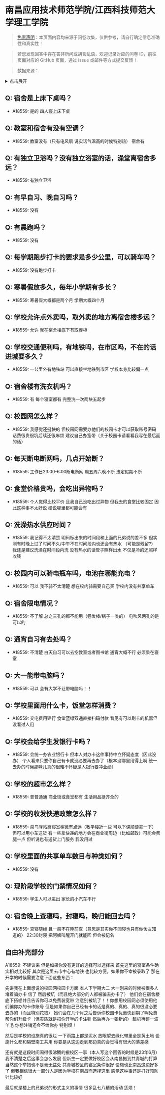 # 南昌应用技术师范学院/江西科技师范大学理工学院

> [免责声明](https://colleges.chat/#_3)：本页面内容均来源于问卷收集，仅供参考，请自行确定信息准确性和真实性！

> 若您发现回答中存在答非所问或胡言乱语，欢迎记录对应的问卷 ID，前往页面对应的 GitHub 页面，通过 issue 或邮件等方式提交反馈！

> 数据来源：

<details><summary>点击展开</summary>
<ul>
<li>A18559: 匿名 (2023 年 06 月)</li>
</ul>
</details>

## Q: 宿舍是上床下桌吗？

- A18559: 是的 四人寝上床下桌

## Q: 教室和宿舍有没有空调？

- A18559: 教室没有（只有电风扇 说实话气温高的时候特别热） 宿舍有

## Q: 有独立卫浴吗？没有独立浴室的话，澡堂离宿舍多远？

- A18559: 有独立卫浴

## Q: 有早自习、晚自习吗？

- A18559: 没有

## Q: 有晨跑吗？

- A18559: 没有

## Q: 每学期跑步打卡的要求是多少公里，可以骑车吗？

- A18559: 没有跑步打卡

## Q: 寒暑假放多久，每年小学期有多长？

- A18559: 寒暑假大概都是两个月 学期大概四个月

## Q: 学校允许点外卖吗，取外卖的地方离宿舍楼多远？

- A18559: 允许 就在宿舍楼底下有取餐柜

## Q: 学校交通便利吗，有地铁吗，在市区吗，不在的话进城要多久？

- A18559: 一公里外有地铁站 可以直接坐地铁到市区 学校本身比较偏一点

## Q: 宿舍楼有洗衣机吗？

- A18559: 有 每个寝室都有 完整洗一次两块五起步

## Q: 校园网怎么样？

- A18559: 我感觉还挺快的 但校园网需要办他们的校园卡才可以获取账号密码 话费很贵很坑后续还很麻烦 建议自己办宽带（关于校园卡请看看我写在最后面的话）

## Q: 每天断电断网吗，几点开始断？

- A18559: 工作日23:00-6:00断电断网 周五周六晚不断 法定假期不断

## Q: 食堂价格贵吗，会吃出异物吗？

- A18559: 个人觉得比较平价 且我自己没吃出过异物 但我去的食堂比较固定 因此这种事不太好说 硬说哪里都可能会有

## Q: 洗澡热水供应时间？

- A18559: 我记得不太清楚 明码标出来的时间段和上面的兄弟说的差不多 但实测有时晚上过了时间不久/中午不在时间段内也还会有热水 （可能是残留?） 我还是建议洗澡在时间段内洗 没有热水的话管子照样出水 不仅是冷的还照样收钱

## Q: 校园内可以骑电瓶车吗，电池在哪能充电？

- A18559: 可以 我不骑不太清楚 想在校内骑需要自己买 学校内没有共享单车

## Q: 宿舍限电情况？

- A18559: 不了解 总之三孔的都不能用（卷发棒/锅子一类的） 电吹风两孔的是可以的

## Q: 通宵自习有去处吗？

- A18559: 不清楚 白天自习可以去空教室或者图书馆 通宵大概不行 必须呆在寝室

## Q: 大一能带电脑吗？

- A18559: 可以 会有大学不让带电脑吗！！

## Q: 学校里面用什么卡，饭堂怎样消费？

- A18559: 交电费用建行 食堂蓝绿双通直接扫码付款 看见有可以刷卡的机器但没看过人用

## Q: 学校会给学生发银行卡吗？

- A18559: 会统一办农业银行卡 但本人对办卡这件事持中立怀疑态度（因此没办） 个人看来只要你自己有卡就没必要再去办了（根本没哪里用得上啊 统一去办的时候那味儿真的很难不怀疑是人银行要冲业绩）

## Q: 学校的超市怎么样？

- A18559: 普普通通 商业街或食堂都有 生活用品挺齐全的

## Q: 学校的收发快递政策怎么样？

- A18559: 菜鸟驿站离寝室稍微有点远（教学楼近一些 可以下课顺便拿一下） 但可以用小车送货 有一些拿快递的地方会在商业街周边（比如邮政）可能会费腿一点 但听说也有送货上门服务 我没用过

## Q: 学校里面的共享单车数目与种类如何？

- A18559: 没有

## Q: 现阶段学校的门禁情况如何？

- A18559: 学生人可以进出 家长的小汽车不行

## Q: 宿舍晚上查寝吗，封寝吗，晚归能回去吗？

- A18559: 查寝随缘 且一般不在睡前查（意思是其实你不回寝也只有你舍友知道的） 22:30封寝 把阿姨叫醒开门就能回 但会被记名

## 自由补充部分

A18559: 不建议来 但是如果你没有更好的选择可以选择来 首先这里的寝室条件确实相对比较好 其次是这里去市中心有地铁 也比较方便。如果你不幸被录取了 那在开学的时候需要注意下面这些东西：

先讲我在上面想说的校园网校园卡方面 本人下学期大二 大一刚来的时候被很多人堵着骗办卡 信了 然后被坑（而且绝大部分的人都被骗去办卡了） 他们会在宿舍楼底下搭棚并且告诉你可以免费装宽带 注意别被坑了！！你想用校园网必须使用他们骗你办的卡作账号 但是如果你自己已经有卡的话是真的、真的、真的很没必要去办的（而且特别花钱） 她们会在几个月之后告诉你校园卡优惠快到期了啊免费帮你们升级卡（但实质就是把你开学的卡注销 然后再办一张新的） 趁机再薅一波羊毛 你想注销还会不给你办 特别烦！

然后是学校的设施真的很烂 一下雨路上都是泥水 放眼望去绿化带里全是黄土地 设施什么都和隔壁南工共用 你要是从这边走到那边真的会觉得有很大的落差感

还有就是这段时间闹得很沸腾的搬校区一事（本人写这个回答的时候是23年6月） 我不清楚之后这事会怎么发展 但新生一定要做好校区会从南昌搬到共青城的打算 当然这个举措也不是毫无益处 共青城校区的寝室条件很好 设施也比南昌这边好多了 但我相信很大一部分人是因为学校在南昌而选择这里 感觉这种事还是打好预防针比较好

最后就是楼上的兄弟说的形式主义的事情 很多乱七八糟的活动 恁烦！